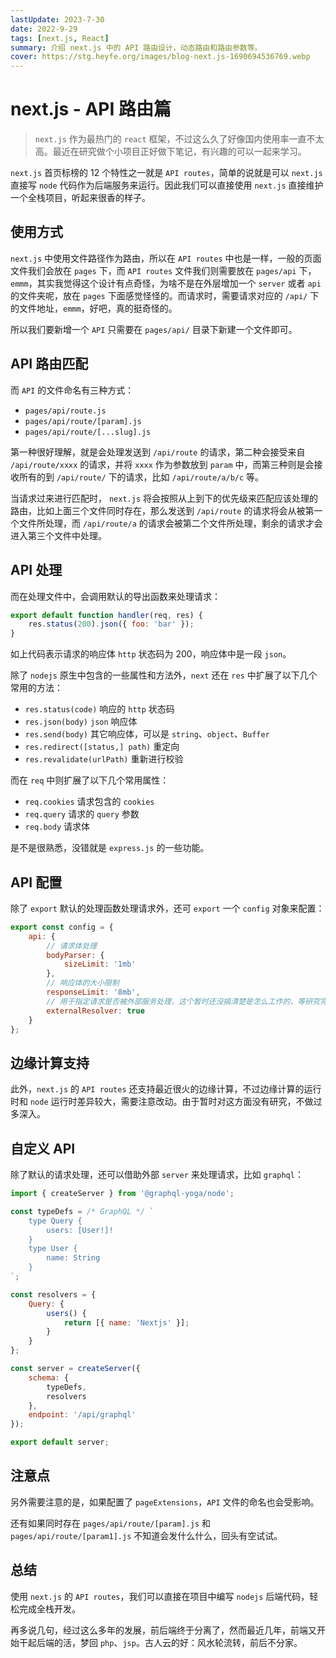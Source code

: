 ```yaml
---
lastUpdate: 2023-7-30
date: 2022-9-29
tags: [next.js, React]
summary: 介绍 next.js 中的 API 路由设计，动态路由和路由参数等。
cover: https://stg.heyfe.org/images/blog-next.js-1690694536769.webp
---
```


# next.js - API 路由篇

> `next.js` 作为最热门的 `react` 框架，不过这么久了好像国内使用率一直不太高。最近在研究做个小项目正好做下笔记，有兴趣的可以一起来学习。

`next.js` 首页标榜的 12 个特性之一就是 `API routes`，简单的说就是可以 `next.js` 直接写 `node` 代码作为后端服务来运行。因此我们可以直接使用 `next.js` 直接维护一个全栈项目，听起来很香的样子。

## 使用方式

`next.js` 中使用文件路径作为路由，所以在 `API routes` 中也是一样，一般的页面文件我们会放在 `pages` 下，而 `API routes` 文件我们则需要放在 `pages/api` 下，`emmm`，其实我觉得这个设计有点奇怪，为啥不是在外层增加一个 `server` 或者 `api` 的文件夹呢，放在 `pages` 下面感觉怪怪的。而请求时，需要请求对应的 `/api/` 下的文件地址，`emmm`，好吧，真的挺奇怪的。

所以我们要新增一个 `API` 只需要在 `pages/api/` 目录下新建一个文件即可。

## API 路由匹配

而 `API` 的文件命名有三种方式：

-   `pages/api/route.js`
-   `pages/api/route/[param].js`
-   `pages/api/route/[...slug].js`

第一种很好理解，就是会处理发送到 `/api/route` 的请求，第二种会接受来自 `/api/route/xxxx` 的请求，并将 `xxxx` 作为参数放到 `param` 中，而第三种则是会接收所有的到 `/api/route/` 下的请求，比如 `/api/route/a/b/c` 等。

当请求过来进行匹配时， `next.js` 将会按照从上到下的优先级来匹配应该处理的路由，比如上面三个文件同时存在，那么发送到 `/api/route` 的请求将会从被第一个文件所处理，而 `/api/route/a` 的请求会被第二个文件所处理，剩余的请求才会进入第三个文件中处理。

## API 处理

而在处理文件中，会调用默认的导出函数来处理请求：

```js
export default function handler(req, res) {
    res.status(200).json({ foo: 'bar' });
}
```

如上代码表示请求的响应体 `http` 状态码为 200，响应体中是一段 `json`。

除了 `nodejs` 原生中包含的一些属性和方法外，`next` 还在 `res` 中扩展了以下几个常用的方法：

-   `res.status(code)` 响应的 `http` 状态码
-   `res.json(body)` `json` 响应体
-   `res.send(body)` 其它响应体，可以是 `string`、`object`、`Buffer`
-   `res.redirect([status,] path)` 重定向
-   `res.revalidate(urlPath)` 重新进行校验

而在 `req` 中则扩展了以下几个常用属性：

-   `req.cookies` 请求包含的 `cookies`
-   `req.query` 请求的 `query` 参数
-   `req.body` 请求体

是不是很熟悉，没错就是 `express.js` 的一些功能。

## API 配置

除了 `export` 默认的处理函数处理请求外，还可 `export` 一个 `config` 对象来配置：

```js
export const config = {
    api: {
        // 请求体处理
        bodyParser: {
            sizeLimit: '1mb'
        },
        // 响应体的大小限制
        responseLimit: '8mb',
        // 用于指定请求是否被外部服务处理，这个暂时还没搞清楚是怎么工作的，等研究完了再来更新
        externalResolver: true
    }
};
```

## 边缘计算支持

此外，`next.js` 的 `API routes` 还支持最近很火的边缘计算，不过边缘计算的运行时和 `node` 运行时差异较大，需要注意改动。由于暂时对这方面没有研究，不做过多深入。

## 自定义 API

除了默认的请求处理，还可以借助外部 `server` 来处理请求，比如 `graphql`：

```js
import { createServer } from '@graphql-yoga/node';

const typeDefs = /* GraphQL */ `
    type Query {
        users: [User!]!
    }
    type User {
        name: String
    }
`;

const resolvers = {
    Query: {
        users() {
            return [{ name: 'Nextjs' }];
        }
    }
};

const server = createServer({
    schema: {
        typeDefs,
        resolvers
    },
    endpoint: '/api/graphql'
});

export default server;
```

## 注意点

另外需要注意的是，如果配置了 `pageExtensions`，`API` 文件的命名也会受影响。

还有如果同时存在 `pages/api/route/[param].js` 和 `pages/api/route/[param1].js` 不知道会发什么什么，回头有空试试。

## 总结

使用 `next.js` 的 `API routes`，我们可以直接在项目中编写 `nodejs` 后端代码，轻松完成全栈开发。

再多说几句，经过这么多年的发展，前后端终于分离了，然而最近几年，前端又开始干起后端的活，梦回 `php`、`jsp`。古人云的好：风水轮流转，前后不分家。
